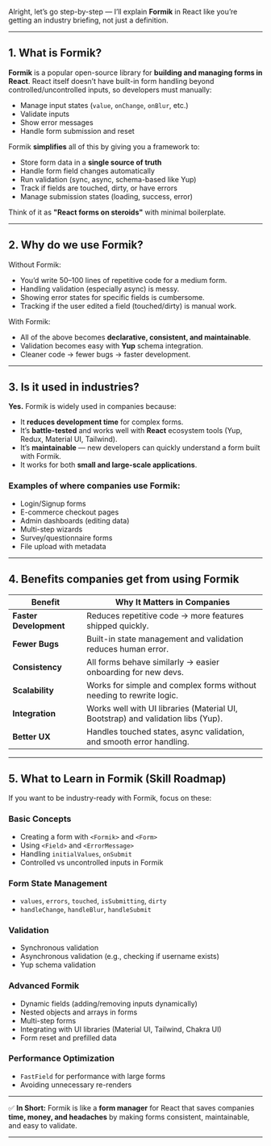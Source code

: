 Alright, let’s go step-by-step — I’ll explain **Formik** in React like you’re getting an industry briefing, not just a definition.

---

## **1. What is Formik?**

**Formik** is a popular open-source library for **building and managing forms in React**.
React itself doesn’t have built-in form handling beyond controlled/uncontrolled inputs, so developers must manually:

* Manage input states (`value`, `onChange`, `onBlur`, etc.)
* Validate inputs
* Show error messages
* Handle form submission and reset

Formik **simplifies** all of this by giving you a framework to:

* Store form data in a **single source of truth**
* Handle form field changes automatically
* Run validation (sync, async, schema-based like Yup)
* Track if fields are touched, dirty, or have errors
* Manage submission states (loading, success, error)

Think of it as **"React forms on steroids"** with minimal boilerplate.

---

## **2. Why do we use Formik?**

Without Formik:

* You’d write 50–100 lines of repetitive code for a medium form.
* Handling validation (especially async) is messy.
* Showing error states for specific fields is cumbersome.
* Tracking if the user edited a field (touched/dirty) is manual work.

With Formik:

* All of the above becomes **declarative, consistent, and maintainable**.
* Validation becomes easy with **Yup** schema integration.
* Cleaner code → fewer bugs → faster development.

---

## **3. Is it used in industries?**

**Yes.**
Formik is widely used in companies because:

* It **reduces development time** for complex forms.
* It’s **battle-tested** and works well with **React** ecosystem tools (Yup, Redux, Material UI, Tailwind).
* It’s **maintainable** — new developers can quickly understand a form built with Formik.
* It works for both **small and large-scale applications**.

### Examples of where companies use Formik:

* Login/Signup forms
* E-commerce checkout pages
* Admin dashboards (editing data)
* Multi-step wizards
* Survey/questionnaire forms
* File upload with metadata

---

## **4. Benefits companies get from using Formik**

| Benefit                | Why It Matters in Companies                                                      |
| ---------------------- | -------------------------------------------------------------------------------- |
| **Faster Development** | Reduces repetitive code → more features shipped quickly.                         |
| **Fewer Bugs**         | Built-in state management and validation reduces human error.                    |
| **Consistency**        | All forms behave similarly → easier onboarding for new devs.                     |
| **Scalability**        | Works for simple and complex forms without needing to rewrite logic.             |
| **Integration**        | Works well with UI libraries (Material UI, Bootstrap) and validation libs (Yup). |
| **Better UX**          | Handles touched states, async validation, and smooth error handling.             |

---

## **5. What to Learn in Formik (Skill Roadmap)**

If you want to be industry-ready with Formik, focus on these:

### **Basic Concepts**

* Creating a form with `<Formik>` and `<Form>`
* Using `<Field>` and `<ErrorMessage>`
* Handling `initialValues`, `onSubmit`
* Controlled vs uncontrolled inputs in Formik

### **Form State Management**

* `values`, `errors`, `touched`, `isSubmitting`, `dirty`
* `handleChange`, `handleBlur`, `handleSubmit`

### **Validation**

* Synchronous validation
* Asynchronous validation (e.g., checking if username exists)
* Yup schema validation

### **Advanced Formik**

* Dynamic fields (adding/removing inputs dynamically)
* Nested objects and arrays in forms
* Multi-step forms
* Integrating with UI libraries (Material UI, Tailwind, Chakra UI)
* Form reset and prefilled data

### **Performance Optimization**

* `FastField` for performance with large forms
* Avoiding unnecessary re-renders

---

✅ **In Short:**
Formik is like a **form manager** for React that saves companies **time, money, and headaches** by making forms consistent, maintainable, and easy to validate.

---


